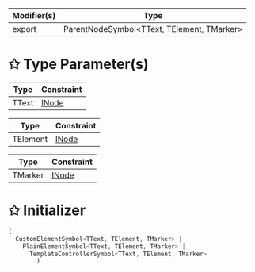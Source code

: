 | Modifier(s)                            | Type                     |
|----------------------------------------|--------------------------|
| export | ParentNodeSymbol&lt;TText, TElement, TMarker&gt; |

# &#10025; Type Parameter(s)

| Type  | Constraint                               |
| ----- | ---------------------------------------- |
| TText | [INode](/runtime/interface/dom/inode.md) |

| Type     | Constraint                               |
| -------- | ---------------------------------------- |
| TElement | [INode](/runtime/interface/dom/inode.md) |

| Type    | Constraint                               |
| ------- | ---------------------------------------- |
| TMarker | [INode](/runtime/interface/dom/inode.md) |

# &#10025; Initializer

```ts
(
  CustomElementSymbol<TText, TElement, TMarker> |
    PlainElementSymbol<TText, TElement, TMarker> |
      TemplateControllerSymbol<TText, TElement, TMarker>
        )
```